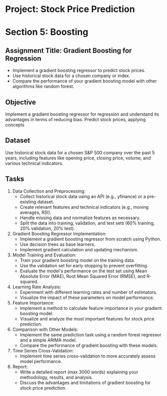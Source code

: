 # Project: Stock Price Prediction
# **Section 5: Boosting**
## **Assignment Title: Gradient Boosting for Regression**

* Implement a gradient boosting regressor to predict stock prices.
* Use historical stock data for a chosen company or index.
* Compare the performance of your gradient boosting model with other algorithms like random forest.

## Objective
Implement a gradient boosting regressor for regression and understand its advantages in terms of reducing bias. Predict stock prices, applying concepts 

## Dataset
Use historical stock data for a chosen S&P 500 company over the past 5 years, including features like opening price, closing price, volume, and various technical indicators.

## Tasks
1. Data Collection and Preprocessing:
    * Collect historical stock data using an API (e.g., yfinance) or a pre-existing dataset.
    * Create relevant features and technical indicators (e.g., moving averages, RSI).
    * Handle missing data and normalize features as necessary.
    * Split the data into training, validation, and test sets (60% training, 20% validation, 20% test).
2. Gradient Boosting Regressor Implementation:
    * Implement a gradient boosting regressor from scratch using Python.
    * Use decision trees as base learners.
    * Implement gradient calculation and updating mechanism.
3. Model Training and Evaluation:
    * Train your gradient boosting model on the training data.
    * Use the validation set for early stopping to prevent overfitting.
    * Evaluate the model's performance on the test set using Mean Absolute Error (MAE), Root Mean Squared Error (RMSE), and R-squared.
4. Learning Rate Analysis:
    * Experiment with different learning rates and number of estimators.
    * Visualize the impact of these parameters on model performance.
5. Feature Importance:
    * Implement a method to calculate feature importance in your gradient boosting model.
    * Visualize and analyze the most important features for stock price prediction.
6. Comparison with Other Models:
    * Implement the same prediction task using a random forest regressor and a simple ARIMA model.
    * Compare the performance of gradient boosting with these models.
7. Time Series Cross-Validation:
    * Implement time series cross-validation to more accurately assess model performance.
8. Report:
    * Write a detailed report (max 3000 words) explaining your methodology, results, and analysis.
    * Discuss the advantages and limitations of gradient boosting for stock price prediction.